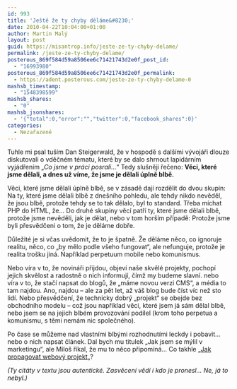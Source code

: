 ```yaml
---
id: 993
title: 'Ještě že ty chyby děláme&#8230;'
date: 2010-04-22T10:04:00+01:00
author: Martin Malý
layout: post
guid: https://misantrop.info/jeste-ze-ty-chyby-delame/
permalink: /jeste-ze-ty-chyby-delame/
posterous_869f584d59a8506ee6c71421743d2e0f_post_id:
  - "16993980"
posterous_869f584d59a8506ee6c71421743d2e0f_permalink:
  - https://adent.posterous.com/jeste-ze-ty-chyby-delame-0
mashsb_timestamp:
  - "1548398599"
mashsb_shares:
  - "0"
mashsb_jsonshares:
  - '{"total":0,"error":"","twitter":0,"facebook_shares":0}'
categories:
  - Nezařazené
---
```

Tuhle mi psal tuším Dan Steigerwald, že v hospodě s dalšími vývojáři dlouze diskutovali o vděčném tématu, které by se dalo shrnout lapidárním vyjádřením &#8222;_Co jsme v práci posrali&#8230;_&#8220; Tedy slušněji řečeno: **Věci, které jsme dělali, a dnes už víme, že jsme je dělali úplně blbě.**

Věci, které jsme dělali úplně blbě, se v zásadě dají rozdělit do dvou skupin: Na ty, které jsme dělali blbě z dnešního pohledu, ale tehdy nikdo nevěděl, že jsou blbě, protože tehdy se to tak dělalo, byl to standard. Třeba míchat PHP do HTML, že&#8230; Do druhé skupiny věcí patří ty, které jsme dělali blbě, protože jsme nevěděli, jak je dělat, nebo v tom horším případě: Protože jsme byli přesvědčeni o tom, že je děláme dobře.

Důležité je si včas uvědomit, že to je špatně. Že děláme něco, co ignoruje realitu, něco, co &#8222;by mělo podle všeho fungovat&#8220;, ale nefunguje, protože je realita trošku jiná. Například perpetuum mobile nebo komunismus.

Nebo víra v to, že novináři přijdou, objeví naše skvělé projekty, pochopí jejich skvělost a radostně o nich informují, čímž my budeme slavní. nebo víra v to, že stačí napsat do blogů, že &#8222;máme novou verzi CMS&#8220;, a média to tam najdou. Ano, najdou &#8211; ale za pět let, až váš blog bude číst víc než sto lidí. Nebo přesvědčení, že technicky dobrý &#8222;projekt&#8220; se obejde bez obchodního modelu &#8211; což jsou například věci, které jsem já sám dělal blbě, nebo jsem se na jejich blbém provozování podílel (krom toho perpetua a komunismu, s těmi nemám nic společného).

Po čase se můžeme nad vlastními blbými rozhodnutími leckdy i pobavit&#8230; nebo o nich napsat článek. Dal bych mu titulek &#8222;Jak jsem se mýlil v marketingu&#8220;, ale Miloš říkal, že mu to něco připomíná&#8230; Co takhle &#8222;[Jak propagovat webový projekt](https://zdrojak.root.cz/clanky/jak-propagovat-webovy-projekt/)&#8222;?

_(Ty citáty v textu jsou autentické. Zasvěcení vědí i kdo je pronesl&#8230; Ne, já to nebyl.)_